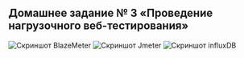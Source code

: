 ## Домашнее задание № 3 «Проведение нагрузочного веб-тестирования»

![Скриншот BlazeMeter](../../Users/Мария/Desktop/BlazeMeter.png)
![Скриншот Jmeter](../../Users/Мария/Desktop/Jmeter.png)
![Скриншот influxDB](../../Users/Мария/Desktop/influxDB.png)